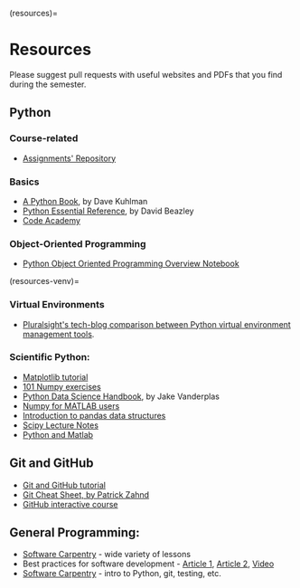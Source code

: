(resources)=

# Resources

Please suggest pull requests with useful websites and PDFs that you find during the semester.

## Python

### Course-related

- [Assignments' Repository](https://github.com/sagol-python-for-neuroscientists/course_site_2022)

### Basics

- [A Python Book](http://www.davekuhlman.org/python_book_01.html), by Dave Kuhlman
- [Python Essential Reference](<http://www.bogotobogo.com/python/files/pytut/Python%20Essential%20Reference,%20Fourth%20Edition%20(2009).pdf>), by David Beazley
- [Code Academy](https://www.codecademy.com/learn/learn-python)

### Object-Oriented Programming

- [Python Object Oriented Programming Overview Notebook](http://blog.thedigitalcatonline.com/blog/2014/08/20/python-3-oop-part-1-objects-and-types/)

(resources-venv)=

### Virtual Environments

- [Pluralsight's tech-blog comparison between Python virtual environment management tools](https://www.pluralsight.com/tech-blog/managing-python-environments/).

### Scientific Python:

- [Matplotlib tutorial](https://realpython.com/blog/python/python-matplotlib-guide/)
- [101 Numpy exercises](https://www.machinelearningplus.com/101-numpy-exercises-python/)
- [Python Data Science Handbook](https://jakevdp.github.io/PythonDataScienceHandbook), by Jake Vanderplas
- [Numpy for MATLAB users](https://docs.scipy.org/doc/numpy-dev/user/numpy-for-matlab-users.html)
- [Introduction to pandas data structures](http://pandas.pydata.org/pandas-docs/stable/dsintro.html)
- [Scipy Lecture Notes](http://www.scipy-lectures.org/)
- [Python and Matlab](https://realpython.com/matlab-vs-python/)

## Git and GitHub

- [Git and GitHub tutorial](https://product.hubspot.com/blog/git-and-github-tutorial-for-beginners)
- [Git Cheat Sheet, by Patrick Zahnd](http://www.patrickzahnd.ch/uploads/git-transport-v1.png)
- [GitHub interactive course](https://lab.github.com/)

## General Programming:

- [Software Carpentry](https://software-carpentry.org/lessons/) - wide variety of lessons
- Best practices for software development - [Article 1](http://journals.plos.org/plosbiology/article?id=10.1371/journal.pbio.1001745), [Article 2](http://journals.plos.org/ploscompbiol/article?id=10.1371/journal.pcbi.1005510), [Video](https://www.youtube.com/watch?v=wkboQuY8Tjg&t=550s)
- [Software Carpentry](https://software-carpentry.org/) - intro to Python, git, testing, etc.

